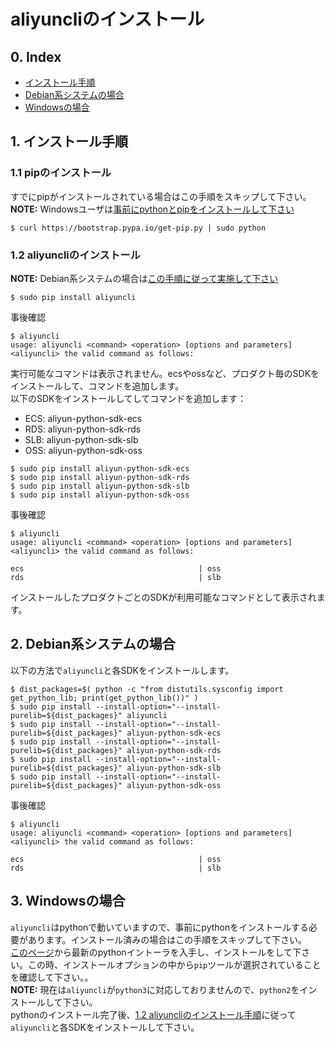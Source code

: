 # aliyuncliのインストール

## 0. Index
 - [インストール手順](#1-インストール手順)
 - [Debian系システムの場合](#2-debian系システムの場合)
 - [Windowsの場合](#3-windowsの場合)

## 1. インストール手順

### 1.1 pipのインストール
すでにpipがインストールされている場合はこの手順をスキップして下さい。
<br>
**NOTE:** Windowsユーザは[事前にpythonとpipをインストールして下さい]()
```
$ curl https://bootstrap.pypa.io/get-pip.py | sudo python
```

### 1.2 aliyuncliのインストール
**NOTE:** Debian系システムの場合は[この手順に従って実施して下さい](#2-debian系システムの場合)
```
$ sudo pip install aliyuncli
```

事後確認
```
$ aliyuncli
usage: aliyuncli <command> <operation> [options and parameters]
<aliyuncli> the valid command as follows:
```
実行可能なコマンドは表示されません。ecsやossなど、プロダクト毎のSDKをインストールして、コマンドを追加します。
<br>
以下のSDKをインストールしてしてコマンドを追加します：
- ECS: aliyun-python-sdk-ecs
- RDS: aliyun-python-sdk-rds
- SLB: aliyun-python-sdk-slb
- OSS: aliyun-python-sdk-oss

```
$ sudo pip install aliyun-python-sdk-ecs
$ sudo pip install aliyun-python-sdk-rds
$ sudo pip install aliyun-python-sdk-slb
$ sudo pip install aliyun-python-sdk-oss
```
事後確認
```
$ aliyuncli
usage: aliyuncli <command> <operation> [options and parameters]
<aliyuncli> the valid command as follows:

ecs                                       | oss
rds                                       | slb
```
インストールしたプロダクトごとのSDKが利用可能なコマンドとして表示されます。

## 2. Debian系システムの場合
以下の方法で`aliyuncli`と各SDKをインストールします。
```
$ dist_packages=$( python -c "from distutils.sysconfig import get_python_lib; print(get_python_lib())" )
$ sudo pip install --install-option="--install-purelib=${dist_packages}" aliyuncli
$ sudo pip install --install-option="--install-purelib=${dist_packages}" aliyun-python-sdk-ecs
$ sudo pip install --install-option="--install-purelib=${dist_packages}" aliyun-python-sdk-rds
$ sudo pip install --install-option="--install-purelib=${dist_packages}" aliyun-python-sdk-slb
$ sudo pip install --install-option="--install-purelib=${dist_packages}" aliyun-python-sdk-oss
```
事後確認
```
$ aliyuncli
usage: aliyuncli <command> <operation> [options and parameters]
<aliyuncli> the valid command as follows:

ecs                                       | oss
rds                                       | slb
```

## 3. Windowsの場合

`aliyuncli`はpythonで動いていますので、事前にpythonをインストールする必要があります。インストール済みの場合はこの手順をスキップして下さい。
<br>
[このページ](https://www.python.org/downloads/release/python-2711/)から最新のpythonイントーラを入手し、インストールをして下さい。この時、インストールオプションの中から`pip`ツールが選択されていることを確認して下さい。。
<br>
**NOTE:** 現在は`aliyuncli`が`python3`に対応しておりませんので、`python2`をインストールして下さい。
<br>
pythonのインストール完了後、[1.2 aliyuncliのインストール手順](#12-aliyuncliのインストール)に従って`aliyuncli`と各SDKをインストールして下さい。
